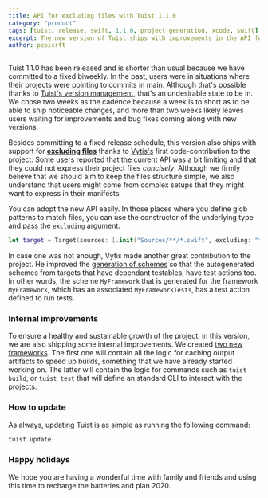 ```yaml
---
title: API for excluding files with Tuist 1.1.0
category: "product"
tags: [tuist, release, swift, 1.1.0, project generation, xcode, swift]
excerpt: The new version of Tuist ships with improvements in the API for defining files so that users can exclude files using glob patterns. Moreover, we made some changes in the architecture of the project and introduced two new targets to the family, TuistGalaxy and TuistAutomation.
author: pepicrft
---
```


Tuist 1.1.0 has been released and is shorter than usual because we have committed to a fixed biweekly.
In the past,
users were in situations where their projects were pointing to commits in main.
Although that's possible thanks to [Tuist's version management](https://docs.old.tuist.io/guides/version-management/), that's an undesirable state to be in.
We chose two weeks as the cadence because a week is to short as to be able to ship noticeable changes,
and more than two weeks likely leaves users waiting for improvements and bug fixes coming along with new versions.

Besides committing to a fixed release schedule,
this version also ships with support for [**excluding files**](https://github.com/tuist/tuist/pull/811) thanks to [Vytis's](https://github.com/vytis) first code-contribution to the project.
Some users reported that the current API was a bit limiting and that they could not express their project files _concisely_.
Although we firmly believe that we should aim to keep the files structure simple,
we also understand that users might come from complex setups that they might want to express in their manifests.

You can adopt the new API easily. In those places where you define glob patterns to match files,
you can use the constructor of the underlying type and pass the `excluding` argument:

```swift
let target = Target(sources: [.init("Sources/**/*.swift", excluding: "**/Excluded.swift")])
```

In case one was not enough,
Vytis made another great contribution to the project.
He improved the [generation of schemes](https://github.com/tuist/tuist/pull/811) so that the autogenerated schemes from targets that have dependant testables, have test actions too.
In other words, the scheme `MyFramework` that is generated for the framework `MyFramework`,
which has an associated `MyFrameworkTests`,
has a test action defined to run tests.

### Internal improvements

To ensure a healthy and sustainable growth of the project,
in this version,
we are also shipping some internal improvements.
We created [two new frameworks](https://github.com/tuist/tuist/pull/817).
The first one will contain all the logic for caching output artifacts to speed up builds, something that we have already started working on.
The latter will contain the logic for commands such as `tuist build`, or `tuist test` that will define an standard CLI to interact with the projects.

### How to update

As always, updating Tuist is as simple as running the following command:

```bash
tuist update
```

### Happy holidays

We hope you are having a wonderful time with family and friends and using this time to recharge the batteries and plan 2020.
